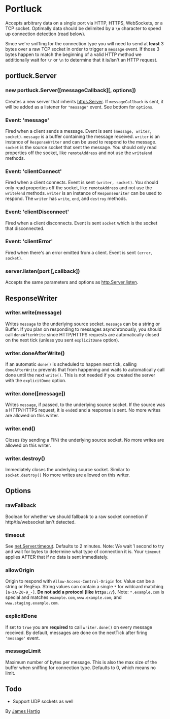 # Portluck #

Accepts arbitrary data on a single port via HTTP, HTTPS, WebSockets, or a TCP socket. Optimally data
should be delimited by a `\n` character to speed up connection detection (read below).

Since we're sniffing for the connection type you will need to send at **least** 3 bytes over a raw TCP
socket in order to trigger a `message` event. If those 3 bytes happen to match the beginning of a valid HTTP
method we additionally wait for `\r` or `\n` to determine that it is/isn't an HTTP request.

## portluck.Server ##

### new portluck.Server([messageCallback][, options]) ###
Creates a new server that inherits [https.Server](https://nodejs.org/api/https.html#https_class_https_server).
If `messageCallback` is sent, it will be added as a listener for `"message"` event. See bottom for `options`.

### Event: 'message' ###
Fired when a client sends a message. Event is sent `(message, writer, socket)`. `message` is a buffer containing
the message received. `writer` is an instance of `ResponseWriter` and can be used to respond to the message.
`socket` is the source socket that sent the message. You should only read properties off the socket, like
`remoteAddress` and not use the `write`/`end` methods.

### Event: 'clientConnect' ###
Fired when a client connects. Event is sent `(writer, socket)`. You should only read properties off the socket,
like `remoteAddress` and not use the `write`/`end` methods. `writer` is an instance of `ResponseWriter` can be
used to respond. The `writer` has `write`, `end`, and `destroy` methods.

### Event: 'clientDisconnect' ###
Fired when a client disconnects. Event is sent `socket` which is the socket that disconnected.

### Event: 'clientError' ###
Fired when there's an error emitted from a client. Event is sent `(error, socket)`.

### server.listen(port [,callback]) ###
Accepts the same parameters and options as [http.Server.listen](http://nodejs.org/api/http.html#http_server_listen_port_hostname_backlog_callback).


## ResponseWriter ##

### writer.write(message) ###
Writes `message` to the underlying source socket. `message` can be a string or Buffer. If you plan on
responding to messages asynchronously, you should call `doneAfterWrite` since HTTP/HTTPS requests are
automatically closed on the next tick (unless you sent `explicitDone` option).

### writer.doneAfterWrite() ###
If an automatic `done()` is scheduled to happen next tick, calling `doneAfterWrite` prevents that from
happening and waits to automatically call done until the next `write()`. This is not needed if you created
the server with the `explicitDone` option.

### writer.done([message]) ###
Writes `message`, if passed, to the underlying source socket. If the source was a HTTP/HTTPS request, it is
`end`ed and a response is sent. No more writes are allowed on this writer.

### writer.end() ###
Closes (by sending a FIN) the underlying source socket. No more writes are allowed on this writer.

### writer.destroy() ###
Immediately closes the underlying source socket. Similar to `socket.destroy()` No more writes are allowed
on this writer.


## Options ##

### rawFallback ###
Boolean for whether we should fallback to a raw socket connetion if http/tls/websocket isn't detected.

### timeout ###
See [net.Server.timeout](https://nodejs.org/api/http.html#http_server_timeout). Defaults to 2 minutes.
Note: We wait 1 second to try and wait for bytes to determine what type of connection it is. Your `timeout`
applies AFTER that if no data is sent immediately.

### allowOrigin ###
Origin to respond with `Allow-Access-Control-Origin` for. Value can be a string or RegExp. String values can
contain a single `*` for wildcard matching `[a-zA-Z0-9_-]`. **Do not add a protocol (like `https://`).**
Note: `*.example.com` is special and matches `example.com`, `www.example.com`, and `www.staging.example.com`.

### explicitDone ###
If set to `true` you are **required** to call `writer.done()` on every message received. By default, messages are
done on the nextTick after firing `'message'` event.

### messageLimit ###
Maximum number of bytes per message. This is also the max size of the buffer when sniffing for connection type.
Defaults to 0, which means no limit.

## Todo ##

* Support UDP sockets as well

By [James Hartig](https://github.com/fastest963/)
